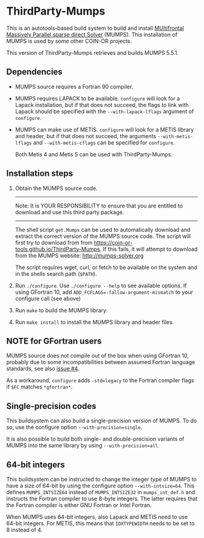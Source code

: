# ThirdParty-Mumps

This is an autotools-based build system to build and install
[MUltifrontal Massively Parallel sparse direct Solver](http://mumps-solver.org/) (MUMPS).
This installation of MUMPS is used by some other COIN-OR projects.

This version of ThirdParty-Mumps retrieves and builds MUMPS 5.5.1.

## Dependencies

- MUMPS source requires a Fortran 90 compiler.

- MUMPS requires LAPACK to be available. `configure` will look for a Lapack
  installation, but if that does not succeed, the flags to link with Lapack
  should be specified with the `--with-lapack-lflags` argument of `configure`.

- MUMPS can make use of METIS. `configure` will look for a METIS library and
  header, but if that does not succeed, the arguments `--with-metis-lflags`
  and `--with-metis-cflags` can be specified for `configure`.

  Both Metis 4 and Metis 5 can be used with ThirdParty-Mumps.

## Installation steps

1. Obtain the MUMPS source code.

   **********************************************************************
   Note: It is YOUR RESPONSIBILITY to ensure that you are entitled to
         download and use this third party package.
   **********************************************************************

   The shell script `get.Mumps` can be used to automatically download and
   extract the correct version of the MUMPS source code. The script will
   first try to download from from https://coin-or-tools.github.io/ThirdParty-Mumps.
   If this fails, it will attempt to download from the MUMPS website: http://mumps-solver.org

   The script requires wget, curl, or fetch to be available on the system
   and in the shells search path (`$PATH`).

2. Run `./configure`. Use `./configure --help` to see available options.
   If using GFortran 10, add `ADD_FCFLAGS=-fallow-argument-mismatch` to
   your configure call (see above)

3. Run `make` to build the MUMPS library.

4. Run `make install` to install the MUMPS library and header files.

## NOTE for GFortran users

MUMPS source does not compile out of the box when using GFortran 10, probably
due to some incompatibilities between assumed Fortran language standards,
see also [issue #4](https://github.com/coin-or-tools/ThirdParty-Mumps/issues/4).

As a workaround, `configure` adds `-std=legacy` to the Fortran compiler flags
if `$FC` matches `*gfortran*`.

## Single-precision codes

This buildsystem can also build a single-precision version of MUMPS.
To do so, use the configure option `--with-precision=single`.

It is also possible to build both single- and double-precision variants
of MUMPS into the same library by using `--with-precision=all`.

## 64-bit integers

This buildsystem can be instructed to change the integer type of MUMPS to
have a size of 64-bit by using the configure option `--with-intsize=64`.
This defines `MUMPS_INTSIZE64` instead of `MUMPS_INTSIZE32` in
`mumps_int_def.h` and instructs the Fortran compiler to use 8-byte integers.
The latter requires that the Fortran compiler is either GNU Fortran or
Intel Fortran.

When MUMPS uses 64-bit integers, also Lapack and METIS need to use 64-bit
integers. For METIS, this means that `IDXTYPEWIDTH` needs to be set to 8
instead of 4.
